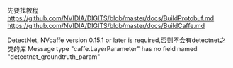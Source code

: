 先要找教程
https://github.com/NVIDIA/DIGITS/blob/master/docs/BuildProtobuf.md
https://github.com/NVIDIA/DIGITS/blob/master/docs/BuildCaffe.md

DetectNet, NVcaffe version 0.15.1 or later is required,否则不会有detectnet之类的库
Message type "caffe.LayerParameter" has no field named "detectnet_groundtruth_param"
